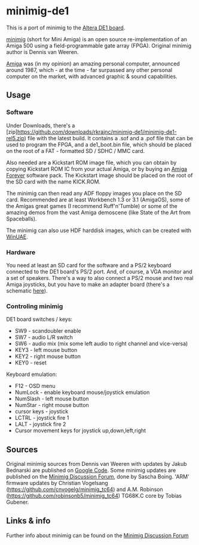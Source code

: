 # minimig-de1


This is a port of minimig to the [Altera DE1 board](http://www.altera.com/education/univ/materials/boards/de1/unv-de1-board.html).

[minimig](http://en.wikipedia.org/wiki/Minimig) (short for Mini Amiga) is an open source re-implementation of an Amiga 500 using a field-programmable gate array (FPGA). Original minimig author is Dennis van Weeren.

[Amiga](http://en.wikipedia.org/wiki/Amiga_500) was (in my opinion) an amazing personal computer, announced around 1987, which - at the time - far surpassed any other personal computer on the market, with advanced graphic & sound capabilities.


## Usage

### Software
Under Downloads, there's a [zip]https://github.com/downloads/rkrajnc/minimig-de1/minimig-de1-rel5.zip) file with the latest build. It contains a .sof and a .pof file that can be used to program the FPGA, and a de1_boot.bin file, which should be placed on the root of a FAT - formatted SD / SDHC / MMC card.

Also needed are a Kickstart ROM image file, which you can obtain by copying Kickstart ROM IC from your actual Amiga, or by buying an [Amiga Forever](http://www.amigaforever.com/) software pack. The Kickstart image should be placed on the root of the SD card with the name KICK.ROM.

The minimig can then read any ADF floppy images you place on the SD card. Recommended are at least Workbench 1.3 or 3.1 (AmigaOS), some of the Amigas great games (I recommend Ruff'n'Tumble) or some of the amazing demos from the vast Amiga demoscene (like State of the Art from Spaceballs).

The minimig can also use HDF harddisk images, which can be created with [WinUAE](http://www.winuae.net/).

### Hardware
You need at least an SD card for the software and a PS/2 keyboard connected to the DE1 board's PS/2 port. And, of course, a VGA monitor and a set of speakers. There's a way to also connect a PS/2 mouse and two real Amiga joysticks, but you have to make an adapter board (there's a schematic [here](https://github.com/rkrajnc/minimig-de1/tree/master/minimig-src/minimigtg68/other)).

### Controling minimig
DE1 board switches / keys:

* SW9  - scandoubler enable
* SW7  - audio L/R switch
* SW6  - audio mix (mix some left audio to right channel and vice-versa)
* KEY3 - left mouse button
* KEY2 - right mouse button
* KEY0 - reset

Keyboard emulation:

* F12 - OSD menu
* NumLock - enable keyboard mouse/joystick emulation
* NumSlash - left mouse button
* NumStar - right mouse button
* cursor keys - joystick
* LCTRL - joystick fire 1
* LALT - joystick fire 2
* Cursor movement keys for joystick up,down,left,right


## Sources

Original minimig sources from Dennis van Weeren with updates by Jakub Bednarski are published on [Google Code](http://code.google.com/p/minimig/).
Some minimig updates are published on the [Minimig Discussion Forum](http://www.minimig.net/), done by Sascha Boing.
'ARM' firmware updates by Christian Vogelsang (https://github.com/cnvogelg/minimig_tc64) and A.M. Robinson (https://github.com/robinsonb5/minimig_tc64)
TG68K.C core by Tobias Gubener.


## Links & info

Further info about minimig can be found on the [Minimig Discussion Forum](http://www.minimig.net/)

